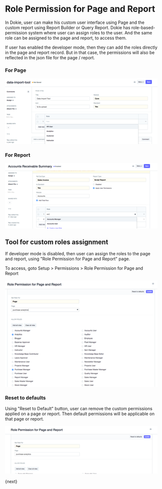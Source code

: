 <!-- add-breadcrumbs -->
# Role Permission for Page and Report

In Dokie, user can make his custom user interface using Page and the custom report using Report Builder or Query Report. Dokie has role-based-permission system where user can assign roles to the user. And the same role can be assigned to the page and report, to access them.

If user has enabled the developer mode, then they can add the roles directly in the page and report record. But in that case, the permissions will also be reflected in the json file for the page / report.

### For Page
<img alt="Assign roles to the page" class="screenshot" src="../assets/users-and-permissions/roles-for-page.png">

### For Report
<img alt="Assign roles to the report" class="screenshot" src="../assets/users-and-permissions/roles-for-report.png">

## Tool for custom roles assignment

If developer mode is disabled, then user can assign the roles to the page and report, using "Role Permission for Page and Report" page.

To access, goto Setup > Permissions > Role Permission for Page and Report

<img alt="Tools to assign custom roles to the page" class="screenshot" src="../assets/users-and-permissions/role-permission-for-page-and-report.png">

### Reset to defaults

Using "Reset to Default" button, user can remove the custom permissions applied on a page or report. Then default permissions will be applicable on that page or report.

<img alt="Reset the default roles" class="screenshot" src="../assets/users-and-permissions/reset-roles-permisison-for-page-report.png">

{next}
